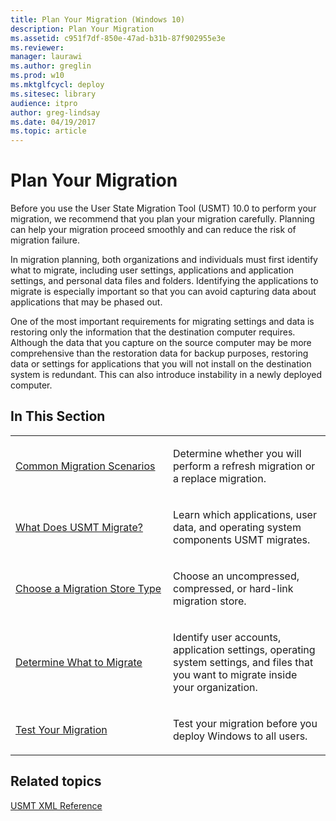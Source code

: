 ```yaml
---
title: Plan Your Migration (Windows 10)
description: Plan Your Migration
ms.assetid: c951f7df-850e-47ad-b31b-87f902955e3e
ms.reviewer:
manager: laurawi
ms.author: greglin
ms.prod: w10
ms.mktglfcycl: deploy
ms.sitesec: library
audience: itpro
author: greg-lindsay
ms.date: 04/19/2017
ms.topic: article
---
```


# Plan Your Migration


Before you use the User State Migration Tool (USMT) 10.0 to perform your migration, we recommend that you plan your migration carefully. Planning can help your migration proceed smoothly and can reduce the risk of migration failure.

In migration planning, both organizations and individuals must first identify what to migrate, including user settings, applications and application settings, and personal data files and folders. Identifying the applications to migrate is especially important so that you can avoid capturing data about applications that may be phased out.

One of the most important requirements for migrating settings and data is restoring only the information that the destination computer requires. Although the data that you capture on the source computer may be more comprehensive than the restoration data for backup purposes, restoring data or settings for applications that you will not install on the destination system is redundant. This can also introduce instability in a newly deployed computer.

## In This Section


<table>
<colgroup>
<col width="50%" />
<col width="50%" />
</colgroup>
<tbody>
<tr class="odd">
<td align="left"><p><a href="usmt-common-migration-scenarios.md" data-raw-source="[Common Migration Scenarios](usmt-common-migration-scenarios.md)">Common Migration Scenarios</a></p></td>
<td align="left"><p>Determine whether you will perform a refresh migration or a replace migration.</p></td>
</tr>
<tr class="even">
<td align="left"><p><a href="usmt-what-does-usmt-migrate.md" data-raw-source="[What Does USMT Migrate?](usmt-what-does-usmt-migrate.md)">What Does USMT Migrate?</a></p></td>
<td align="left"><p>Learn which applications, user data, and operating system components USMT migrates.</p></td>
</tr>
<tr class="odd">
<td align="left"><p><a href="usmt-choose-migration-store-type.md" data-raw-source="[Choose a Migration Store Type](usmt-choose-migration-store-type.md)">Choose a Migration Store Type</a></p></td>
<td align="left"><p>Choose an uncompressed, compressed, or hard-link migration store.</p></td>
</tr>
<tr class="even">
<td align="left"><p><a href="usmt-determine-what-to-migrate.md" data-raw-source="[Determine What to Migrate](usmt-determine-what-to-migrate.md)">Determine What to Migrate</a></p></td>
<td align="left"><p>Identify user accounts, application settings, operating system settings, and files that you want to migrate inside your organization.</p></td>
</tr>
<tr class="odd">
<td align="left"><p><a href="usmt-test-your-migration.md" data-raw-source="[Test Your Migration](usmt-test-your-migration.md)">Test Your Migration</a></p></td>
<td align="left"><p>Test your migration before you deploy Windows to all users.</p></td>
</tr>
</tbody>
</table>



## Related topics


[USMT XML Reference](usmt-xml-reference.md)









